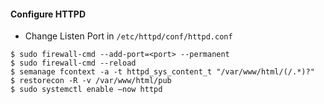 #### Configure HTTPD
- Change Listen Port in `/etc/httpd/conf/httpd.conf`

```
$ sudo firewall-cmd --add-port=<port> --permanent 
$ sudo firewall-cmd --reload
$ semanage fcontext -a -t httpd_sys_content_t "/var/www/html/(/.*)?"
$ restorecon -R -v /var/www/html/pub
$ sudo systemctl enable –now httpd
```
